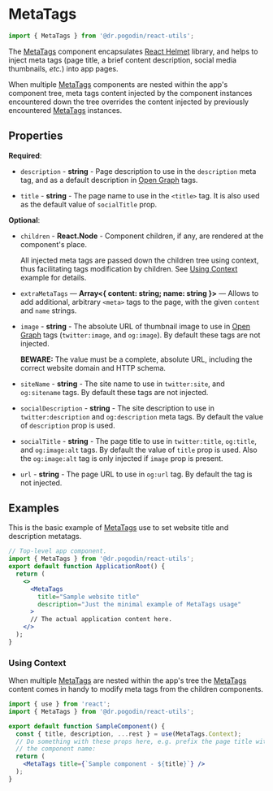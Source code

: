 # MetaTags
```js
import { MetaTags } from '@dr.pogodin/react-utils';
```
The [MetaTags] component encapsulates [React Helmet] library, and helps
to inject meta tags (page title, a brief content description, social media
thumbnails, _etc._) into app pages.

When multiple [MetaTags] components are nested within the app's component tree,
meta tags content injected by the component instances encountered down the tree
overrides the content injected by previously encountered [MetaTags] instances.

## Properties

**Required**:

- `description` - **string** - Page description to use in the `description` meta
  tag, and as a default description in [Open Graph] tags.

- `title` - **string** - The page name to use in the `<title>` tag.
  It is also used as the default value of `socialTitle` prop.

**Optional**:

- `children` - **React.Node** - Component children, if any, are rendered at
  the component's place.
  
  All injected meta tags are passed down the children tree using context, thus
  facilitating tags modification by children. See [Using Context] example for
  details.

- `extraMetaTags` &mdash; **Array&lt;\{ content: string; name: string \}&gt;**
  &mdash; Allows to add additional, arbitrary `<meta>` tags to the page, with
  the given `content` and `name` strings.

- `image` - **string** - The absolute URL of thumbnail image to use in
  [Open Graph] tags (`twitter:image`, and `og:image`). By default these tags
  are not injected.

  **BEWARE:** The value must be a complete, absolute URL, including the correct
  website domain and HTTP schema.

- `siteName` - **string** - The site name to use in `twitter:site`,
  and `og:sitename` tags. By default these tags are not injected.

- `socialDescription` - **string** - The site description to use in
  `twitter:description` and `og:description` meta tags. By default the value of
  `description` prop is used.

- `socialTitle` - **string** - The page title to use in `twitter:title`,
  `og:title`, and `og:image:alt` tags. By default the value of `title` prop
  is used. Also the `og:image:alt` tag is only injected if `image` prop
  is present.

- `url` - **string** - The page URL to use in `og:url` tag. By default the tag
  is not injected.

## Examples

This is the basic example of [MetaTags] use to set website title and
description metatags.

```jsx
// Top-level app component.
import { MetaTags } from '@dr.pogodin/react-utils';
export default function ApplicationRoot() {
  return (
    <>
      <MetaTags
        title="Sample website title"
        description="Just the minimal example of MetaTags usage"
      >
      // The actual application content here.
    </>
  );
}
```

### Using Context

When multiple [MetaTags] are nested within the app's tree the [MetaTags] content
comes in handy to modify meta tags from the children components.

```jsx
import { use } from 'react';
import { MetaTags } from '@dr.pogodin/react-utils';

export default function SampleComponent() {
  const { title, description, ...rest } = use(MetaTags.Context);
  // Do something with these props here, e.g. prefix the page title with
  // the component name:
  return (
    <MetaTags title={`Sample component - ${title}`} />
  );
}
```

[MetaTags]: /docs/api/components/metatags
[Open Graph]: https://ogp.me/
[React Helmet]: https://www.npmjs.com/package/react-helmet
[Using Context]: #using-context
